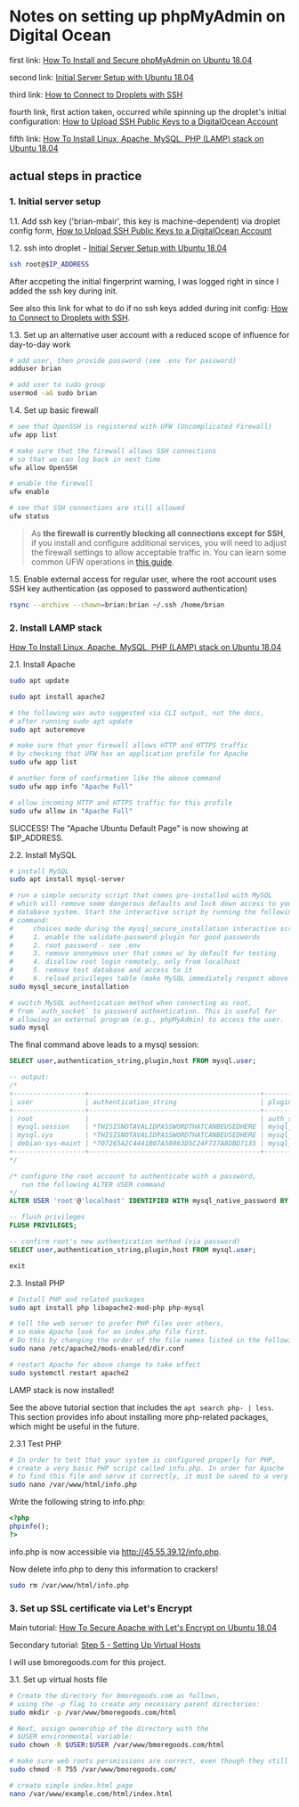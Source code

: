 # Notes on setting up phpMyAdmin on Digital Ocean

first link: [How To Install and Secure phpMyAdmin on Ubuntu 18.04](https://www.digitalocean.com/community/tutorials/how-to-install-and-secure-phpmyadmin-on-ubuntu-18-04)

second link: [Initial Server Setup with Ubuntu 18.04](https://www.digitalocean.com/community/tutorials/initial-server-setup-with-ubuntu-18-04)

third link: [How to Connect to Droplets with SSH](https://www.digitalocean.com/docs/droplets/how-to/connect-with-ssh/)

fourth link, first action taken, occurred while spinning up the droplet's initial configuration: [How to Upload SSH Public Keys to a DigitalOcean Account](https://www.digitalocean.com/docs/droplets/how-to/add-ssh-keys/to-account/)

fifth link: [How To Install Linux, Apache, MySQL, PHP (LAMP) stack on Ubuntu 18.04](https://www.digitalocean.com/community/tutorials/how-to-install-linux-apache-mysql-php-lamp-stack-ubuntu-18-04)

## actual steps in practice

### 1. Initial server setup

1.1. Add ssh key ('brian-mbair', this key is machine-dependent) via droplet config form, [How to Upload SSH Public Keys to a DigitalOcean Account](https://www.digitalocean.com/docs/droplets/how-to/add-ssh-keys/to-account/)

1.2. ssh into droplet - [Initial Server Setup with Ubuntu 18.04](https://www.digitalocean.com/community/tutorials/initial-server-setup-with-ubuntu-18-04)

```sh
ssh root@$IP_ADDRESS
```

After accpeting the initial fingerprint warning, I was logged right in since I added the ssh key during init.

See also this link for what to do if no ssh keys added during init config: [How to Connect to Droplets with SSH](https://www.digitalocean.com/docs/droplets/how-to/connect-with-ssh/).

1.3. Set up an alternative user account with a reduced scope of influence for day-to-day work

```sh
# add user, then provide password (see .env for password)
adduser brian

# add user to sudo group
usermod -aG sudo brian
```

1.4. Set up basic firewall

```sh
# see that OpenSSH is registered with UFW (Uncomplicated Firewall)
ufw app list

# make sure that the firewall allows SSH connections
# so that we can log back in next time
ufw allow OpenSSH

# enable the firewall
ufw enable

# see that SSH connections are still allowed
ufw status
```

> As **the firewall is currently blocking all connections except for SSH**, if you install and configure additional services, you will need to adjust the firewall settings to allow acceptable traffic in. You can learn some common UFW operations in [this guide](https://www.digitalocean.com/community/tutorials/ufw-essentials-common-firewall-rules-and-commands).

1.5. Enable external access for regular user, where the root account uses SSH key authentication (as opposed to password authentication)

```sh
rsync --archive --chown=brian:brian ~/.ssh /home/brian
```

### 2. Install LAMP stack

[How To Install Linux, Apache, MySQL, PHP (LAMP) stack on Ubuntu 18.04](https://www.digitalocean.com/community/tutorials/how-to-install-linux-apache-mysql-php-lamp-stack-ubuntu-18-04)

2.1. Install Apache

```sh
sudo apt update

sudo apt install apache2

# the following was auto suggested via CLI output, not the docs,
# after running sudo apt update
sudo apt autoremove

# make sure that your firewall allows HTTP and HTTPS traffic
# by checking that UFW has an application profile for Apache
sudo ufw app list

# another form of confirmation like the above command
sudo ufw app info "Apache Full"

# allow incoming HTTP and HTTPS traffic for this profile
sudo ufw allow in "Apache Full"
```

SUCCESS! The "Apache Ubuntu Default Page" is now showing at \$IP_ADDRESS.

2.2. Install MySQL

```sh
# install MySQL
sudo apt install mysql-server

# run a simple security script that comes pre-installed with MySQL
# which will remove some dangerous defaults and lock down access to your
# database system. Start the interactive script by running the following
# command:
#     choices made during the mysql_secure_installation interactive script:
#     1. enable the validate-password plugin for good passwords
#     2. root password - see .env
#     3. remove anonymous user that comes w/ by default for testing
#     4. disallow root login remotely, only from localhost
#     5. remove test database and access to it
#     6. reload privileges table (make MySQL immediately respect above changes)
sudo mysql_secure_installation

# switch MySQL authentication method when connecting as root,
# from `auth_socket` to password authentication. This is useful for
# allowing an external program (e.g., phpMyAdmin) to access the user.
sudo mysql
```

The final command above leads to a mysql session:

```sql
SELECT user,authentication_string,plugin,host FROM mysql.user;

-- output:
/*
+------------------+-------------------------------------------+-----------------------+-----------+
| user             | authentication_string                     | plugin                | host      |
+------------------+-------------------------------------------+-----------------------+-----------+
| root             |                                           | auth_socket           | localhost |
| mysql.session    | *THISISNOTAVALIDPASSWORDTHATCANBEUSEDHERE | mysql_native_password | localhost |
| mysql.sys        | *THISISNOTAVALIDPASSWORDTHATCANBEUSEDHERE | mysql_native_password | localhost |
| debian-sys-maint | *707265A2C4441B07A58963D5C24F737A8DBD7135 | mysql_native_password | localhost |
+------------------+-------------------------------------------+-----------------------+-----------+
*/

/* configure the root account to authenticate with a password,
   run the following ALTER USER command
*/
ALTER USER 'root'@'localhost' IDENTIFIED WITH mysql_native_password BY $MYSQL_ALTER_USER_PASSWORD;

-- flush privileges
FLUSH PRIVILEGES;

-- confirm root's new authentication method (via password)
SELECT user,authentication_string,plugin,host FROM mysql.user;

exit
```

2.3. Install PHP

```sh
# Install PHP and related packages
sudo apt install php libapache2-mod-php php-mysql

# tell the web server to prefer PHP files over others,
# so make Apache look for an index.php file first.
# Do this by changing the order of the file names listed in the following file
sudo nano /etc/apache2/mods-enabled/dir.conf

# restart Apache for above change to take effect
sudo systemctl restart apache2
```

LAMP stack is now installed!

See the above tutorial section that includes the `apt search php- | less`. This section provides info about installing more php-related packages, which might be useful in the future.

2.3.1 Test PHP

```sh
# In order to test that your system is configured properly for PHP,
# create a very basic PHP script called info.php. In order for Apache
# to find this file and serve it correctly, it must be saved to a very specific directory, which is called the "web root".
sudo nano /var/www/html/info.php
```

Write the following string to info.php:

```php
<?php
phpinfo();
?>
```

info.php is now accessible via http://45.55.39.12/info.php.

Now delete info.php to deny this information to crackers!

```sh
sudo rm /var/www/html/info.php
```

### 3. Set up SSL certificate via Let's Encrypt

Main tutorial: [How To Secure Apache with Let's Encrypt on Ubuntu 18.04](https://www.digitalocean.com/community/tutorials/how-to-secure-apache-with-let-s-encrypt-on-ubuntu-18-04)

Secondary tutorial: [Step 5 - Setting Up Virtual Hosts](https://www.digitalocean.com/community/tutorials/how-to-install-the-apache-web-server-on-ubuntu-18-04#step-5-—-setting-up-virtual-hosts-recommended)

I will use bmoregoods.com for this project.

3.1. Set up virtual hosts file

```sh
# Create the directory for bmoregoods.com as follows,
# using the -p flag to create any necessary parent directories:
sudo mkdir -p /var/www/bmoregoods.com/html

# Next, assign ownership of the directory with the
# $USER environmental variable:
sudo chown -R $USER:$USER /var/www/bmoregoods.com/html

# make sure web roots persmissions are correct, even though they still should be
sudo chmod -R 755 /var/www/bmoregoods.com/

# create simple index.html page
nano /var/www/example.com/html/index.html




```
